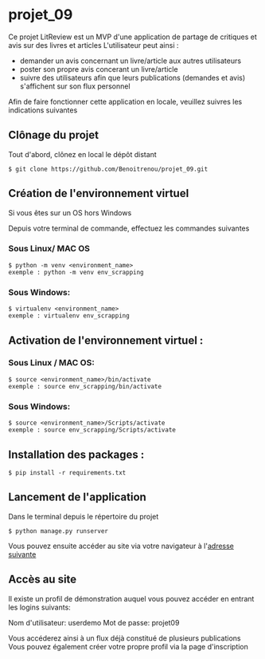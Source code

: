 # projet_09

Ce projet LitReview est un MVP d'une application de partage de critiques et avis sur des livres et articles
L'utilisateur peut ainsi : 
  - demander un avis concernant un livre/article aux autres utilisateurs
  - poster son propre avis concerant un livre/article
  - suivre des utilisateurs afin que leurs publications (demandes et avis) s'affichent sur son flux personnel

Afin de faire fonctionner cette application en locale, veuillez suivres les indications suivantes

## Clônage du projet

Tout d'abord, clônez en local le dépôt distant

    $ git clone https://github.com/Benoitrenou/projet_09.git

## Création de l'environnement virtuel

Si vous êtes sur un OS hors Windows 

Depuis votre terminal de commande, effectuez les commandes suivantes 

### Sous Linux/ MAC OS

    $ python -m venv <environment_name>
    exemple : python -m venv env_scrapping 
    
### Sous Windows:
    
    $ virtualenv <environment_name>
    exemple : virtualenv env_scrapping 
    
## Activation de l'environnement virtuel : 

### Sous Linux / MAC OS:

    $ source <environment_name>/bin/activate
    exemple : source env_scrapping/bin/activate
   
### Sous Windows:

    $ source <environment_name>/Scripts/activate
    exemple : source env_scrapping/Scripts/activate
    
## Installation des packages : 

    $ pip install -r requirements.txt
    
## Lancement de l'application

Dans le terminal depuis le répertoire du projet

    $ python manage.py runserver

Vous pouvez ensuite accéder au site via votre navigateur à l'[adresse suivante](http://127.0.0.1:8000/)

## Accès au site

Il existe un profil de démonstration auquel vous pouvez accéder en entrant les logins suivants:

  Nom d'utilisateur: userdemo
  Mot de passe: projet09
  
Vous accéderez ainsi à un flux déjà constitué de plusieurs publications
Vous pouvez également créer votre propre profil via la page d'inscription
